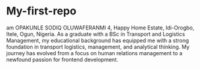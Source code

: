 # My-first-repo
am OPAKUNLE SODIQ OLUWAFERANMI
4, Happy Home Estate, Idi-Orogbo, Itele, Ogun, Nigeria.
As a graduate with a BSc in Transport and Logistics Management, my educational background has equipped me with a strong foundation in transport logistics, management, and analytical thinking. My journey has evolved from a focus on human relations management to a newfound passion for frontend development.
